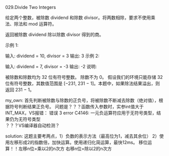 029.Divide Two Integers

给定两个整数，被除数 dividend 和除数 divisor。将两数相除，要求不使用乘法、除法和 mod 运算符。

返回被除数 dividend 除以除数 divisor 得到的商。

示例 1:

输入: dividend = 10, divisor = 3
输出: 3
示例 2:

输入: dividend = 7, divisor = -3
输出: -2
说明:

被除数和除数均为 32 位有符号整数。
除数不为 0。
假设我们的环境只能存储 32 位有符号整数，其数值范围是 [−231,  231 − 1]。本题中，如果除法结果溢出，则返回 231 − 1。

my_own:
首先判断被除数与除数的正负号，将被除数不断减去除数（绝对值），根据符号判断结果正负号。
问题是？？？函数传入参数时，实参int值大于INT_MAX，VS报错：
错误	3	error C4146: 一元负运算符应用于无符号类型，结果仍为无符号类型	 
？？？VS编译器自动检测？

solution:
这题主要考两点，1）负数的表示方法（最高位为1，减去其余位） 2）使用左移形成2的指数倍，加快运算。使用递归化简运算，最快12ms。
移位运算！！左移n位=乘以2的n次方	右移n位=除以2的n次方